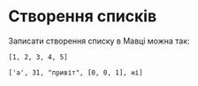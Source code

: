 # Створення списків

Записати створення списку в <subject>Мавці</subject> можна так:

```мавка
[1, 2, 3, 4, 5]
```


```мавка
['а', 31, "привіт", [0, 0, 1], ні]
```


